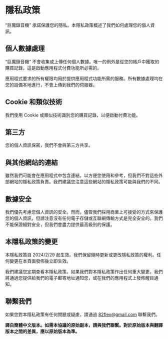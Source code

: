 # 隱私政策

“巨魔錄音機” 承諾保護您的隱私。本隱私政策概述了我們如何處理您的個人資訊。

## 個人數據處理

“巨魔錄音機” 不會收集或上傳任何個人數據。唯一的例外是從您的帳戶中獲取的購買記錄，這是啟動應用程式付費功能所必需的。

應用程式要求的所有權限均用於提供應用程式功能所需的服務。所有數據處理均在您的設備本地進行，不會上傳到我們的伺服器。

## Cookie 和類似技術

我們使用 Cookie 或類似技術識別您的購買記錄，以便啟動付費功能。

## 第三方

您的個人資訊保密，我們不會與第三方共享。

## 與其他網站的連結

雖然我們可能會在應用程式中包含連結，以方便您使用和參考，但我們不對這些外部網站的隱私政策負責。我們建議您注意這些網站的隱私政策可能與我們的不同。

## 數據安全

我們優先考慮您個人資訊的安全。然而，儘管我們採用商業上可接受的方式來保護您的個人資訊，但請注意沒有任何電子存儲或互聯網傳輸方式是完全安全的。我們不能保證絕對安全，但我們會盡力提供最高級別的保護。

## 本隱私政策的變更

本隱私政策自 2024/2/29 起生效。我們保留隨時更新或更改隱私政策的權利。任何變更在本頁面發佈後立即生效。

我們建議您定期查看本隱私政策。如果我們對本隱私政策作出任何重大變更，我們將通過您提供給我們的電子郵寄地址通知您，或在我們的應用程式上發佈醒目通知。

## 聯繫我們

如果您對本隱私政策有任何問題或疑慮，請通過 [82flex@gmail.com](mailto:82flex@gmail.com) 聯繫我們。

**譯自簡體中文版本。如需本協議的原始副本，請與我們聯繫。對於原始版本與翻譯版本之間的差異，應以原始版本為準。**

